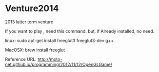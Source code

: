 Venture2014
===========

2013 latter term venture

If you want to play , need this command. but, if Already installed, no need.

linux:
sudo apt-get install freeglut3 freeglut3-dev g++

MacOSX:
brew install freeglut

Reference URL:
http://moto-net.github.io/programming/2012/11/12/OpenGLGame/

